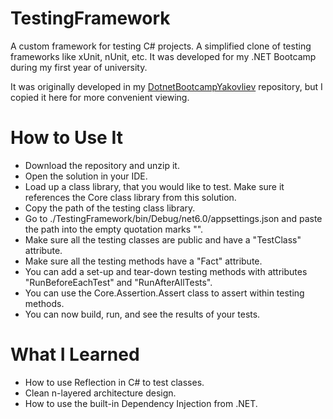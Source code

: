 # TestingFramework

A custom framework for testing C# projects. A simplified clone of testing frameworks like xUnit, nUnit, etc. It was developed for my .NET Bootcamp during my first year of university.

It was originally developed in my [DotnetBootcampYakovliev](https://github.com/xxamii/DotnetBootcampYakovliev) repository, but I copied it here for more convenient viewing.

# How to Use It

- Download the repository and unzip it.
- Open the solution in your IDE.
- Load up a class library, that you would like to test. Make sure it references the Core class library from this solution.
- Copy the path of the testing class library.
- Go to ./TestingFramework/bin/Debug/net6.0/appsettings.json and paste the path into the empty quotation marks "". 
- Make sure all the testing classes are public and have a "TestClass" attribute.
- Make sure all the testing methods have a "Fact" attribute.
- You can add a set-up and tear-down testing methods with attributes "RunBeforeEachTest" and "RunAfterAllTests".
- You can use the Core.Assertion.Assert class to assert within testing methods.
- You can now build, run, and see the results of your tests.

# What I Learned

- How to use Reflection in C# to test classes.
- Clean n-layered architecture design.
- How to use the built-in Dependency Injection from .NET.
